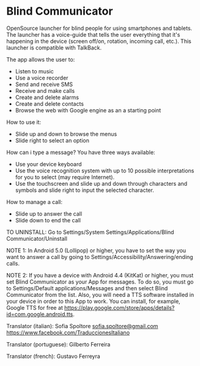 # Blind Communicator

OpenSource launcher for blind people for using smartphones and tablets. The launcher has a voice-guide that tells the user everything that it's happening in the device (screen off/on, rotation, incoming call, etc.). This launcher is compatible with TalkBack.

The app allows the user to:
- Listen to music
- Use a voice recorder
- Send and receive SMS
- Receive and make calls
- Create and delete alarms
- Create and delete contacts
- Browse the web with Google engine as an a starting point

How to use it:
- Slide up and down to browse the menus
- Slide right to select an option

How can i type a message? You have three ways available:
- Use your device keyboard
- Use the voice recognition system with up to 10 possible interpretations for you to select (may require Internet).
- Use the touchscreen and slide up and down through characters and symbols and slide right to input the selected character.

How to manage a call:
- Slide up to answer the call
- Slide down to end the call

TO UNINSTALL: Go to Settings/System Settings/Applications/Blind Communicator/Uninstall

NOTE 1: In Android 5.0 (Lollipop) or higher, you have to set the way you want to answer a call by going to Settings/Accessibility/Answering/ending calls.

NOTE 2: If you have a device with Android 4.4 (KitKat) or higher, you must set Blind Communicator as your App for messages. To do so, you must go to Settings/Default applications/Messages and then select Blind Communicator from the list. Also, you will need a TTS software installed in your device in order to this App to work. You can install, for example, Google TTS for free at https://play.google.com/store/apps/details?id=com.google.android.tts.

Translator (italian): Sofia Spoltore <sofia.spoltore@gmail.com> https://www.facebook.com/TraduccionesItaliano

Translator (portuguese): Gilberto Ferreira

Translator (french): Gustavo Ferreyra
